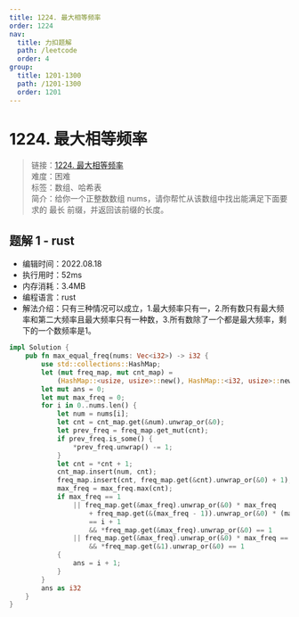 ```yaml
---
title: 1224. 最大相等频率
order: 1224
nav:
  title: 力扣题解
  path: /leetcode
  order: 4
group:
  title: 1201-1300
  path: /1201-1300
  order: 1201
---
```


# 1224. 最大相等频率
    
> 链接：[1224. 最大相等频率](https://leetcode.cn/problems/maximum-equal-frequency/)  
> 难度：困难  
> 标签：数组、哈希表  
> 简介：给你一个正整数数组 nums，请你帮忙从该数组中找出能满足下面要求的 最长 前缀，并返回该前缀的长度。
      
## 题解 1 - rust
- 编辑时间：2022.08.18
- 执行用时：52ms
- 内存消耗：3.4MB
- 编程语言：rust
- 解法介绍：只有三种情况可以成立，1.最大频率只有一，2.所有数只有最大频率和第二大频率且最大频率只有一种数，3.所有数除了一个都是最大频率，剩下的一个数频率是1。
```rust
impl Solution {
    pub fn max_equal_freq(nums: Vec<i32>) -> i32 {
        use std::collections::HashMap;
        let (mut freq_map, mut cnt_map) =
            (HashMap::<usize, usize>::new(), HashMap::<i32, usize>::new());
        let mut ans = 0;
        let mut max_freq = 0;
        for i in 0..nums.len() {
            let num = nums[i];
            let cnt = cnt_map.get(&num).unwrap_or(&0);
            let prev_freq = freq_map.get_mut(cnt);
            if prev_freq.is_some() {
                *prev_freq.unwrap() -= 1;
            }
            let cnt = *cnt + 1;
            cnt_map.insert(num, cnt);
            freq_map.insert(cnt, freq_map.get(&cnt).unwrap_or(&0) + 1);
            max_freq = max_freq.max(cnt);
            if max_freq == 1
                || freq_map.get(&max_freq).unwrap_or(&0) * max_freq
                    + freq_map.get(&(max_freq - 1)).unwrap_or(&0) * (max_freq - 1)
                    == i + 1
                    && *freq_map.get(&max_freq).unwrap_or(&0) == 1
                || freq_map.get(&max_freq).unwrap_or(&0) * max_freq == i
                    && *freq_map.get(&1).unwrap_or(&0) == 1
            {
                ans = i + 1;
            }
        }
        ans as i32
    }
}
```

      
